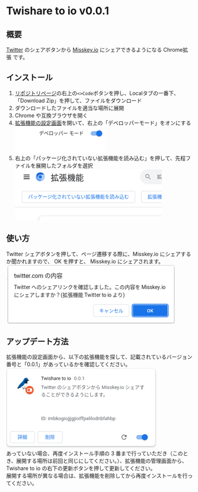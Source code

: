 # Twishare to io v0.0.1  
## 概要
[Twitter](https://twitter.com/) のシェアボタンから [Misskey.io](https://misskey.io/) にシェアできるようになる Chrome拡張 です。  

## インストール
1. [リポジトリページ](https://github.com/alpaca-honke/twishare-to-io/)の右上の```<>Code```ボタンを押し、Localタブの一番下、「Download Zip」を押して、ファイルをダウンロード  
1. ダウンロードしたファイルを適当な場所に展開  
1. Chrome や互換ブラウザを開く  
1. [拡張機能の設定画面](chrome://extensions/)を開いて、右上の「デベロッパーモード」をオンにする  
![developer.png](images/developer.png)
1. 右上の「パッケージ化されていない拡張機能を読み込む」を押して、先程ファイルを展開したフォルダを選択  
![loadext.png](images/loadext.png)

## 使い方
Twitter シェアボタンを押して、ページ遷移する際に、Misskey.io にシェアするか聞かれますので、 OK を押すと、 Misskey.io にシェアされます。  
![popup.png](images/popup.png)

## アップデート方法
拡張機能の設定画面から、以下の拡張機能を探して、記載されているバージョン番号と「0.0.1」があっているかを確認してください。  
![twishare-to-io.png](images/twishare-to-io.png)  
あっていない場合、再度インストール手順の 3 番まで行っていただき（このとき、展開する場所は前回と同じにしてください。）、拡張機能の管理画面から、Twishare to io の右下の更新ボタンを押して更新してください。  
展開する場所が異なる場合は、拡張機能を削除してから再度インストールを行ってください。  
